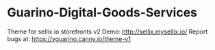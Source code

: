 # Guarino-Digital-Goods-Services
Theme for sellix.io storefronts v2
Demo: http://sellix.mysellix.io/
Report bugs at: https://vguarino.canny.io/theme-v1
